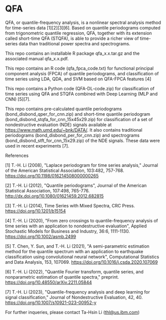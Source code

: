 # QFA
QFA, or quantile-frequency analysis, is a nonlinear spectral analysis method for time-series data [1][2][3][6]. Based on quantile periodograms computed from trigonometric quantile regression, QFA, together with its extension called short-time QFA (STQFA), is able to provide a richer view of time-series data than traditional power spectra and spectrograms. 

This repo contains an installable R package qfa_x.x.tar.gz and the associated manual qfa_x.x.pdf.

This repo contains an R code (qfa_fpca_code.txt) for functional principal component analysis (FPCA) of quantile periodograms, and classification of time series using LDA, QDA, and SVM based on QFA-FPCA features [4]

This repo contains a Python code (QFA-DL-code.zip) for classification of time series using QFA and STQFA combined with Deep Learning (MLP and CNN) [5][7].

This repo contains pre-calculated quantile periodograms (bond_disbond_qper_for_cnn.zip) and short-time quantile periodogram (bond_disbond_stqfa_for_cnn_15x45x29.zip) for classification of a set of nondestructive evaluation (NDE) signals available at https://www.math.umd.edu/~bnk/DATA/. It also contains traditional periodograms (bond_disbond_per_for_cnn.zip) and spectrograms (bond_disbond_stft_for_cnn_15x29.zip) of the NDE signals. These data were used in recent experiments [7].

References

[1] T.-H. Li (2008), "Laplace periodogram for time series analysis," Journal of the American Statistical Association, 103:482, 757-768. https://doi.org/10.1198/016214508000000265

[2] T.-H. Li (2012), "Quantile periodograms", Journal of the American Statistical Association, 107:498, 765-776. http://dx.doi.org/10.1080/01621459.2012.682815

[3] T.-H. Li (2014), Time Series with Mixed Spectra, CRC Press. https://doi.org/10.1201/b15154

[4] T.-H. Li (2020), "From zero crossings to quantile-frequency analysis of time series with an application to nondestructive evaluation", Applied Stochastic Models for Business and Industry, 36:6, 1111-1130. https://doi.org/10.1002/asmb.2499

[5] T. Chen, Y. Sun, and T.-H. Li (2021), "A semi-parametric estimation method for the quantile spectrum with an application to earthquake classification using convolutional neural network", Computational Statistics and Data Analysis, 153, 107069. https://doi.org/10.1016/j.csda.2020.107069

[6] T.-H. Li (2022), "Quantile Fourier transform, quantile series, and nonparametric estimation of quantile spectra," preprint. https://doi.org/10.48550/arXiv.2211.05844

[7] T.-H. Li (2023), "Quantile-frequency analysis and deep learning for signal classification," Journal of Nondestructive Evaluation, 42, 40. https://doi.org/10.1007/s10921-023-00952-y



For further inqueries, please contact Ta-Hsin Li (thl@us.ibm.com)
